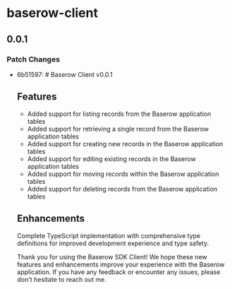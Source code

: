 # baserow-client

## 0.0.1

### Patch Changes

- 6b51597: # Baserow Client v0.0.1

  ## Features

  - Added support for listing records from the Baserow application tables
  - Added support for retrieving a single record from the Baserow application tables
  - Added support for creating new records in the Baserow application tables
  - Added support for editing existing records in the Baserow application tables
  - Added support for moving records within the Baserow application tables
  - Added support for deleting records from the Baserow application tables

  ## Enhancements

  Complete TypeScript implementation with comprehensive type definitions for improved development experience and type safety.

  Thank you for using the Baserow SDK Client! We hope these new features and enhancements improve your experience with the Baserow application. If you have any feedback or encounter any issues, please don't hesitate to reach out me.
